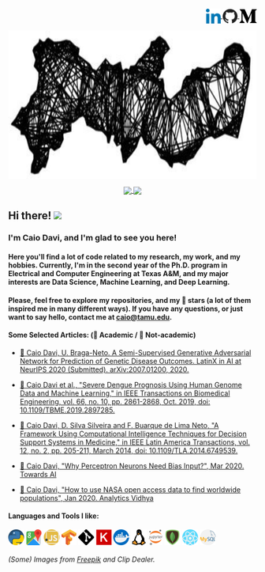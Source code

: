 <div>
<p align="right">
<a href="https://www.linkedin.com/in/caio-davi/">
    <img
      align="center"
      height="30"
      background-color="pink"
      src="./images/linkedin.png"
    />
  </a>
  <a href="https://github.com/caio-davi">
    <img
      align="center"
      height="30"
      src="./images/github.png"
    />
  </a>
  <a href="https://medium.com/@caiocmd">
    <img
      align="center"
      height="28"
      src="./images/medium.png"
    />
  </a>
  </div>

  <div align="center">
  <img
      align="center"
      height="300"
      src="./images/pe.png"
    />
  </div>
</p>
<p align="center">
  <a href="https://github.com/anuraghazra/github-readme-stats">
    <img
      align="center"
      src="https://github-readme-stats.vercel.app/api/top-langs/?username=caio-davi&layout=compact"
    />
  </a>
  <a href="https://github.com/anuraghazra/github-readme-stats">
    <img
      align="center"
      height="165"
      src="https://github-readme-stats.vercel.app/api?username=caio-davi&count_private=true&show_icons=true&custom_title=Github%20Status&hide=issues"
    />
  </a>
</p>

## Hi there! <img src="https://raw.githubusercontent.com/iampavangandhi/iampavangandhi/master/gifs/Hi.gif" width="30px">

### I'm Caio Davi, and I'm glad to see you here!

#### Here you'll find a lot of code related to my research, my work, and my hobbies. Currently, I'm in the second year of the Ph.D. program in Electrical and Computer Engineering at Texas A&M, and my major interests are Data Science, Machine Learning, and Deep Learning.

#### Please, feel free to explore my repositories, and my 🌟 stars (a lot of them inspired me in many different ways). If you have any questions, or just want to say hello, contact me at caio@tamu.edu.

#### Some Selected Articles: (📜 Academic / 📰 Not-academic)

- [📜 Caio Davi, U. Braga-Neto. A Semi-Supervised Generative Adversarial Network for Prediction of Genetic Disease Outcomes. LatinX in AI at NeurIPS 2020 (Submitted). arXiv:2007.01200, 2020.](https://arxiv.org/abs/2007.01200)

- [📜 Caio Davi et al., "Severe Dengue Prognosis Using Human Genome Data and Machine Learning," in IEEE Transactions on Biomedical Engineering, vol. 66, no. 10, pp. 2861-2868, Oct. 2019, doi: 10.1109/TBME.2019.2897285.](https://ieeexplore.ieee.org/document/8633395)

- [📜 Caio Davi, D. Silva Silveira and F. Buarque de Lima Neto, "A Framework Using Computational Intelligence Techniques for Decision Support Systems in Medicine," in IEEE Latin America Transactions, vol. 12, no. 2, pp. 205-211, March 2014, doi: 10.1109/TLA.2014.6749539.](https://ieeexplore.ieee.org/document/6749539)

- [📰 Caio Davi, "Why Perceptron Neurons Need Bias Input?", Mar 2020. Towards AI](https://medium.com/towards-artificial-intelligence/why-perceptron-neurons-need-bias-input-2144633bcad4?source=friends_link&sk=6f235388e5424ad43827d22045464423)

- [📰 Caio Davi, "How to use NASA open access data to find worldwide populations", Jan 2020. Analytics Vidhya ](https://medium.com/analytics-vidhya/how-to-use-nasa-open-access-data-to-find-worldwide-populations-230d19da5763?source=friends_link&sk=410dd39d1711144bf97ee3651d8d29a8)

#### Languages and Tools I like:

<div>
<img
      align="center"
      height="32"
      src="./images/python.png"
    />
    <img
      align="center"
      height="32"
      src="./images/gmaps.png"
    />
<img
      align="center"
      height="32"
      src="./images/js.png"
    />
    <img
      align="center"
      height="32"
      src="./images/tensorflow.png"
    />
    <img
      align="center"
      height="32"
      src="./images/git.png"
    />
    <img
      align="center"
      height="32"
      src="./images/keras.png"
    />
    <img
      align="center"
      height="32"
      src="./images/docker.png"
    />
    <img
      align="center"
      height="32"
      src="./images/linux.png"
    />
    <img
      align="center"
      height="32"
      src="./images/jupyter.png"
    />
    <img
      align="center"
      height="32"
      src="./images/mongo.png"
    />
    <img
      align="center"
      height="32"
      src="./images/react.png"
    />
    <img
      align="center"
      height="32"
      src="./images/mysql.png"
    />
</div>

###### <div>(Some) Images from <a href="https://www.flaticon.com/authors/freepik" title="Freepik">Freepik</a> and <a haref="https://us.clipdealer.com">Clip Dealer</a>.</div>
